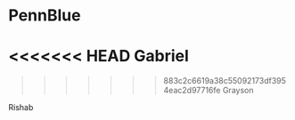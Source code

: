 # PennBlue
<<<<<<< HEAD
Gabriel
=======
>>>>>>> 883c2c6619a38c55092173df3954eac2d97716fe
Grayson

Rishab